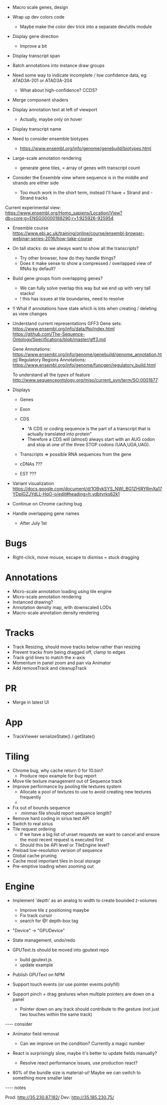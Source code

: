 - Macro scale genes, design

- Wrap up dev colors code
    - Maybe make the color dev trick into a separate dev/utils module

- Display gene direction
    - Improve a bit
- Display transcript span

- Batch annotations into instance draw groups

- Need some way to indicate incomplete / low confidence data, eg: ATAD3A-201 or ATAD3A-204
    - What about high-confidence? CCDS?

- Merge component shaders

- Display annotation text at left of viewport
    - Actually, maybe only on hover

- Display transcript name

- Need to consider ensemble biotypes
    - https://www.ensembl.org/info/genome/genebuild/biotypes.html

- Large-scale annotation rendering
    - generate gene tiles, = array of genes with transcript count

- Consider the Ensemble view where sequence is in the middle and strands are either side
    - Too much work in the short term, instead I'll have + Strand and - Strand tracks

Current experimental view: https://www.ensembl.org/Homo_sapiens/Location/View?db=core;g=ENSG00000188290;r=1:925926-925954

* Ensemble course https://www.ebi.ac.uk/training/online/course/ensembl-browser-webinar-series-2016/how-take-course

- On tall stacks: do we always want to show all the transcripts?
    - Try other browser, how do they handle things?
    - Does it make sense to show a compressed / overlapped view of RNAs by default?

- Build gene groups from overlapping genes?
    - We can fully solve overlap this way but we end up with very tall stacks!
    - ! this has issues at tile boundaries, need to resolve

- !! What if annotations have state which is lots when creating / deleting as view changes

- Understand current representations
    GFF3 Gene sets: https://www.ensembl.org/info/data/ftp/index.html
    https://github.com/The-Sequence-Ontology/Specifications/blob/master/gff3.md
    
    Gene Annotations: https://www.ensembl.org/info/genome/genebuild/genome_annotation.html
    Regulatory Regions Annotations: https://www.ensembl.org/info/genome/funcgen/regulatory_build.html 

    To understand all the _types_ of feature
    http://www.sequenceontology.org/miso/current_svn/term/SO:0001877

- Displays
    - Genes
    - Exon
    - CDS
        - "A CDS or coding sequence is the part of a transcript that is actually translated into protein"
        - Therefore a CDS will (almost) always start with an AUG codon and stop at one of the three STOP codons (UAA,UGA,UAG).
        
    - Transcripts => possible RNA sequences from the gene
    - cDNAs ???
    - EST ???

- Variant visualization
    https://docs.google.com/document/d/1OBykSYS_NWl_BG1ZHlRYRmXa17YDplGZJYdLL-HqO-o/edit#heading=h.ydbtyrks62k1

- Continue on Chrome caching bug

- Handle overlapping gene names
    * After July 1st


# Bugs
- Right-click, move mouse, escape to dismiss = stuck dragging

# Annotations
- Micro-scale annotation loading using tile engine
- Micro-scale annotation rendering
- Instanced drawing?
- Annotation density map, with downscaled LODs
- Macro-scale annotation density rendering

# Tracks
- Track Resizing, should move tracks below rather than resizing
- Prevent tracks from being dragged off, clamp to edges
- Track grid lines to match the x-axis
- Momentum in panel zoom and pan via Animator
- Add removeTrack and cleanupTrack

# PR
- Merge in latest UI

# App
- TrackViewer serializeState() / getState()

# Tiling
- Chrome bug, why cache return 0 for 10.bin?
    - Produce repo example for bug report
- Move tile texture management out of Sequence track
- Improve performance by pooling tile textures system
    - Allocate a pool of textures to use to avoid creating new textures frequently
    - 
- Fix out of bounds sequence
    - .minmax file should report sequence length?
- Remove hard coding in sirius test API
- Switch to real sirius
- Tile request ordering
    - If we have a big list of unset requests we want to cancel and ensure the most recent request is executed first
    - Should this be API level or TileEngine level?
- Preload low-resolution version of sequence
- Global cache pruning
- Cache most important tiles in local storage
- Pre-emptive loading when zooming out

# Engine
- Implement 'depth' as an analog to width to create bounded z-volumes
    - Improve tile z positioning maaybe
    - Fix track cursor
    - search for @! depth-box tag

- "Device" -> "GPUDevice"

- State management, undo/redo

- GPUText.ts should be moved into gputext repo
    - build gputext.js
    - update example
- Publish GPUText on NPM

- Support touch events (or use pointer events polyfill)
- Support pinch + drag gestures when multiple pointers are down on a panel
    - Pointer down on any track should contribute to the gesture (not just two touches within the same track)

---- consider

- Animator field removal
    - Can we improve on the condition? Currently a magic number

- React is surprisingly slow, maybe it's better to update fields manually?
    - Resolve react performance issues, use production react?
- 80% of the bundle size is material-ui! Maybe we can switch to something more smaller later

---- notes

Prod: http://35.230.87.182/
Dev: http://35.185.230.75/